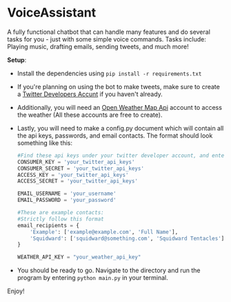 # VoiceAssistant
 A fully functional chatbot that can handle many features and do several tasks for you - just with some simple voice commands. Tasks include: Playing music, drafting emails, sending tweets, and much more!

 **Setup**:

 - Install the dependencies using `pip install -r requirements.txt`
 - If you're planning on using the bot to make tweets, make sure to create a [Twitter Developers Accunt](https://https://developer.twitter.com/en) if you haven't already. 
 - Additionally, you will need an [Open Weather Map Api](https://openweathermap.org) account to access the weather (All these accounts are free to create).
 - Lastly, you will need to make a config.py document which will contain all the api keys, passwords, and email contacts. The format should look something like this:

    ```python
    #Find these api keys under your twitter developer account, and enter the values here:
    CONSUMER_KEY = 'your_twitter_api_keys'
    CONSUMER_SECRET = 'your_twitter_api_keys'
    ACCESS_KEY = 'your_twitter_api_keys'
    ACCESS_SECRET = 'your_twitter_api_keys'

    EMAIL_USERNAME = 'your_username'
    EMAIL_PASSWORD = 'your_password'

    #These are example contacts:
    #Strictly follow this format
    email_recipients = {
        'Example': ['example@example.com', 'Full Name'],
        'Squidward': ['squidward@something.com', 'Squidward Tentacles'],
    }

    WEATHER_API_KEY = "your_weather_api_key"
    ```
- You should be ready to go. Navigate to the directory and run the program by entering `python main.py` in your terminal.

Enjoy!

